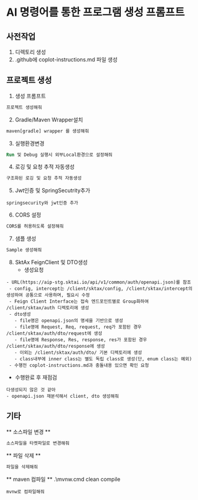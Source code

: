 # AI 명령어를 통한 프로그램 생성 프롬프트

## 사전작업 ##
1. 디렉토리 생성
2. .github에 coplot-instructions.md 파일 생성

## 프로젝트 생성 ##
1. 생성 프롬프트
``` ai prompt
프로젝트 생성해줘
```
2. Gradle/Maven Wrapper설치
``` ai prompt
maven[gradle] wrapper 를 생성해줘
```
3. 실행환경변경
``` ai prompt
Run 및 Debug 실행시 외부Local환경으로 설정해줘
```
4. 로깅 및 요청 추적 자동생성
``` ai prompt
구조화된 로깅 및 요청 추적 자동생성
```
5. Jwt인증 및 SpringSecutrity추가
```
springsecurity와 jwt인증 추가
```
6. CORS 설정
``` ai prompt
CORS를 허용하도록 설정해줘
```
7. 샘플 생성
``` ai prompt
Sample 생성해줘
```
8. SktAx FeignClient 및 DTO생성
   - 생성요청
```
- URL(https://aip-stg.sktai.io/api/v1/common/auth/openapi.json)를 참조 
 - config, intercept는 /client/sktax/config, /client/sktax/intercept의 생성하여 공통으로 사용하며, 필요시 수정
 - Feign Client Interface는 접속 엔드포인트별로 Group화하여 /client/sktax/auth 디렉토리에 생성
 - dto생성
   - file명은 openapi.json의 명세을 기반으로 생성
   - file명에 Request, Req, request, req가 포함된 경우 /client/sktax/auth/dto/request에 생성
   - file명에 Response, Res, response, res가 포함된 경우 /client/sktax/auth/dto/response에 생성
   - 이외는 /client/sktax/auth/dto/ 기본 디렉토리에 생성
   - class내부에 inner class는 별도 독립 class로 생성(단, enum class는 예외)
 - 수행전 coplot-instructions.md과 충돌내용 있으면 확인 요청
```
   - 수행완료 후 재점검
```
다생성되지 않은 것 같아 
- openapi.json 재분석해서 client, dto 생성해줘
```   

## 기타 ##
** 소스파일 변경 **
``` ai prompt
소스파일을 타켓파일로 변경해줘
```
** 파일 삭제 **
``` ai prompt
파일을 삭제해줘
```
** maven 컴파일 **
.\mvnw.cmd clean compile
```
mvnw로 컴파일해줘
```
